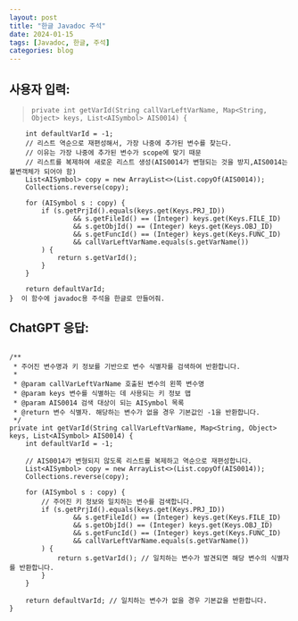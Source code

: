```yaml
---
layout: post
title: "한글 Javadoc 주석"
date: 2024-01-15
tags: [Javadoc, 한글, 주석]
categories: blog
---
```


## 사용자 입력:
>     private int getVarId(String callVarLeftVarName, Map<String, Object> keys, List<AISymbol> AIS0014) {
        int defaultVarId = -1;
        // 리스트 역순으로 재편성해서, 가장 나중에 추가된 변수를 찾는다.
        // 이유는 가장 나중에 추가된 변수가 scope에 맞기 때문
        // 리스트를 복제하여 새로운 리스트 생성(AIS0014가 변형되는 것을 방지,AIS0014는 불변객체가 되어야 함)
        List<AISymbol> copy = new ArrayList<>(List.copyOf(AIS0014));
        Collections.reverse(copy);

        for (AISymbol s : copy) {
            if (s.getPrjId().equals(keys.get(Keys.PRJ_ID))
                    && s.getFileId() == (Integer) keys.get(Keys.FILE_ID)
                    && s.getObjId() == (Integer) keys.get(Keys.OBJ_ID)
                    && s.getFuncId() == (Integer) keys.get(Keys.FUNC_ID)
                    && callVarLeftVarName.equals(s.getVarName())
            ) {
                return s.getVarId();
            }
        }

        return defaultVarId;
    }  이 함수에 javadoc용 주석을 한글로 만들어줘.

## ChatGPT 응답:
> ```java
    /**
     * 주어진 변수명과 키 정보를 기반으로 변수 식별자를 검색하여 반환합니다.
     *
     * @param callVarLeftVarName 호출된 변수의 왼쪽 변수명
     * @param keys 변수를 식별하는 데 사용되는 키 정보 맵
     * @param AIS0014 검색 대상이 되는 AISymbol 목록
     * @return 변수 식별자. 해당하는 변수가 없을 경우 기본값인 -1을 반환합니다.
     */
    private int getVarId(String callVarLeftVarName, Map<String, Object> keys, List<AISymbol> AIS0014) {
        int defaultVarId = -1;

        // AIS0014가 변형되지 않도록 리스트를 복제하고 역순으로 재편성합니다.
        List<AISymbol> copy = new ArrayList<>(List.copyOf(AIS0014));
        Collections.reverse(copy);

        for (AISymbol s : copy) {
            // 주어진 키 정보와 일치하는 변수를 검색합니다.
            if (s.getPrjId().equals(keys.get(Keys.PRJ_ID))
                    && s.getFileId() == (Integer) keys.get(Keys.FILE_ID)
                    && s.getObjId() == (Integer) keys.get(Keys.OBJ_ID)
                    && s.getFuncId() == (Integer) keys.get(Keys.FUNC_ID)
                    && callVarLeftVarName.equals(s.getVarName())
            ) {
                return s.getVarId(); // 일치하는 변수가 발견되면 해당 변수의 식별자를 반환합니다.
            }
        }

        return defaultVarId; // 일치하는 변수가 없을 경우 기본값을 반환합니다.
    }
```

